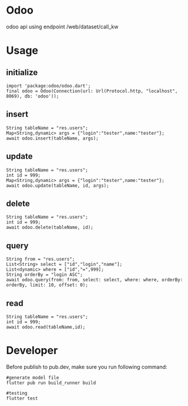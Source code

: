 # Odoo

odoo api using endpoint /web/dataset/call_kw

# Usage

## initialize

```
import 'package:odoo/odoo.dart';
final odoo = Odoo(Connection(url: Url(Protocol.http, "localhost", 8069), db: 'odoo'));
```

## insert

```
String tableName = "res.users";
Map<String,dynamic> args = {"login":"tester",name:"tester"};
await odoo.insert(tableName, args);
```

## update

```
String tableName = "res.users";
int id = 999;
Map<String,dynamic> args = {"login":"tester",name:"tester"};
await odoo.update(tableName, id, args);
```

## delete

```
String tableName = "res.users";
int id = 999;
await odoo.delete(tableName, id);
```

## query

```
String from = "res.users";
List<String> select = ["id","login","name"];
List<dynamic> where = ["id","=",999];
String orderBy = "login ASC";
await odoo.query(from: from, select: select, where: where, orderBy: orderBy, limit: 10, offset: 0);
```

## read

```
String tableName = "res.users";
int id = 999;
await odoo.read(tableName,id);
```

# Developer

Before publish to pub.dev, make sure you run following command:

```
#generate model file
flutter pub run build_runner build 

#testing
flutter test 
```
